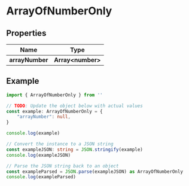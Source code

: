 
# ArrayOfNumberOnly


## Properties

Name | Type
------------ | -------------
**arrayNumber** | **Array&lt;number&gt;**

## Example

```typescript
import { ArrayOfNumberOnly } from ''

// TODO: Update the object below with actual values
const example: ArrayOfNumberOnly = {
    "arrayNumber": null,
}

console.log(example)

// Convert the instance to a JSON string
const exampleJSON: string = JSON.stringify(example)
console.log(exampleJSON)

// Parse the JSON string back to an object
const exampleParsed = JSON.parse(exampleJSON) as ArrayOfNumberOnly
console.log(exampleParsed)
```


